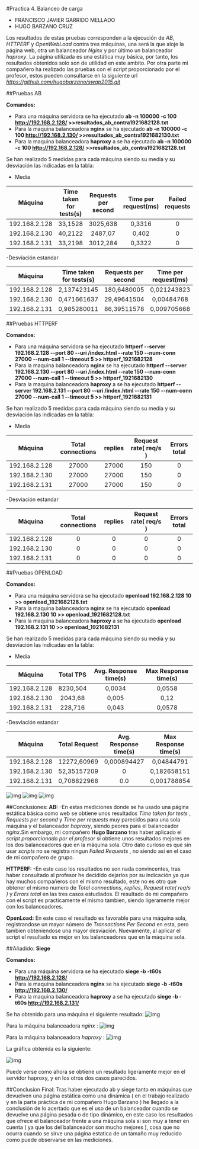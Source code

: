 #Practica 4. Balanceo de carga
- FRANCISCO JAVIER GARRIDO MELLADO 
- HUGO BARZANO CRUZ

Los resultados de estas pruebas corresponden a la ejecución de *AB*, *HTTPERF* y *OpenWebLoad* contra tres máquinas, una será la que aloje la página web, otra un balanceador *Nginx* y por último un balanceador *haproxy*. La página utilizada es una estática muy básica, por tanto, los resultados obtenidos solo son de utilidad en este ambito. Por otra parte mi compañero ha realizado las pruebas con el *script* proporcionado por el profesor, estos pueden consultarse en la siguiente url *https://github.com/hugobarzano/swap2015.git*

##Pruebas AB

**Comandos:**
 - Para una máquina servidora se ha ejecutado **ab -n 100000 -c 100 http://192.168.2.128/ >>resultados_ab_contra1921682128.txt**
 - Para la maquina balanceadora **nginx** se ha ejecutado **ab -n 100000 -c 100 http://192.168.2.130/ >>resultados_ab_contra1921682130.txt**
 - Para la maquina balanceadora **haproxy** a se ha ejecutado **ab -n 100000 -c 100 http://192.168.2.128/ >>resultados_ab_contra1921682128.txt**

Se han realizado 5 medidas para cada máquina siendo su media y su desviación las indicadas en la tabla:

- Media

|**Máquina**|Time taken for tests(s)|Requests per second|Time per request(ms)|Failed requests|
|:----------:|:---------------:|:-----------------:|:---------------:|:------------:|
|192.168.2.128|   33,1528      |       3025,638     |   0,3316         |  0  |
|192.168.2.130| 40,2122        |       2487,07   |    0,402         |   0  |
|192.168.2.131| 33,2198        |    3012,284      |    0,3322       |   0  |

-Desviación estandar

|**Máquina**|Time taken for tests(s)|Requests per second|Time per request(ms)|Failed requests|
|:----------:|:---------------:|:-----------------:|:---------------:|:------------:|
|192.168.2.128|  2,137423145  | 180,6480005 | 0,021243823 |  0  |
|192.168.2.130| 0,471661637  |  29,49641504     | 0,00484768  |  0  |
|192.168.2.131| 0,985280011  |  86,39511578  |   0,009705668   |   0  |

##Pruebas HTTPERF

**Comandos:**
 - Para una máquina servidora se ha ejecutado **httperf --server 192.168.2.128 --port 80 --uri /index.html --rate 150 --num-conn 27000 --num-call 1 --timeout 5 >> httperf_1921682128**
 - Para la maquina balanceadora **nginx** se ha ejecutado **httperf --server 192.168.2.130 --port 80 --uri /index.html --rate 150 --num-conn 27000 --num-call 1 --timeout 5 >> httperf_1921682130**
 - Para la maquina balanceadora **haproxy** a se ha ejecutado **httperf --server 192.168.2.131 --port 80 --uri /index.html --rate 150 --num-conn 27000 --num-call 1 --timeout 5 >> httperf_1921682131**

Se han realizado 5 medidas para cada máquina siendo su media y su desviación las indicadas en la tabla:

- Media

|**Máquina**|Total connections|replies|Request rate( req/s )|Errors total|
|:----------:|:---------------:|:-----------------:|:---------------:|:--------:|
|192.168.2.128|   27000      |       27000     |    150         | 0 |
|192.168.2.130| 27000      |      27000   |    150         | 0 |
|192.168.2.131| 27000        |    27000      |    150       | 0 |

-Desviación estandar

|**Máquina**|Total connections|replies|Request rate( req/s )|Errors total|
|:----------:|:---------------:|:-----------------:|:---------------:|:---------:|
|192.168.2.128|  0       |       0      |  0         |  0 |
|192.168.2.130| 0          |       0     |    0        |  0  |
|192.168.2.131| 0          |       0      |    0      |   0  |

##Pruebas OPENLOAD

**Comandos:**
 - Para una máquina servidora se ha ejecutado **openload 192.168.2.128 10 >> openload_1921682128.txt**
 - Para la maquina balanceadora **nginx** se ha ejecutado **openload 192.168.2.130 10 >> openload_1921682128.txt**
 - Para la maquina balanceadora **haproxy** a se ha ejecutado **openload 192.168.2.131 10 >> openload_1921682131**

Se han realizado 5 medidas para cada máquina siendo su media y su desviación las indicadas en la tabla:

- Media

|**Máquina**|Total TPS|Avg. Response time(s)|Max Response time(s)|
|:----------:|:---------------:|:-----------------:|:---------------:|
|192.168.2.128|   8230,504      |       0,0034     |   0,0558
|192.168.2.130| 2043,68      |       0,005   |   0,12         | 
|192.168.2.131| 228,716        |    0,043      |    0,0578      | 

-Desviación estandar

|**Máquina**|Total Request|Avg. Response time(s)|Max Response time(s)|
|:----------:|:---------------:|:-----------------:|:---------------:|
|192.168.2.128|  12272,60969      |       0,000894427       |   0,04844791         | 
|192.168.2.130| 52,35157209         |       0      |   0,182658151         | 
|192.168.2.131| 0,708822968         |       0.0      |   0,001788854        | 


![img](https://github.com/javiergarridomellado/SWAP2015/blob/master/practica4/ab.png)
![img](https://github.com/javiergarridomellado/SWAP2015/blob/master/practica4/httperf.png)
![img](https://github.com/javiergarridomellado/SWAP2015/blob/master/practica4/OpenLoad.png)

##Conclusiones:
**AB:**
-En estas mediciones donde se ha usado una página estática básica como web se obtiene unos resultados *Time taken for tests* , *Requests per second* y *Time per requests* muy parecidos para una sola máquina y el balanceador *haproxy*, siendo peores para el balanceador *nginx*.Sin embargo, mi compañero **Hugo Barzano** tras haber aplicado el *script proporcionado por el profesor* si obtiene unos resultados mejores en los dos balanceadores que en la máquina sola. Otro dato curioso es que sin usar *scripts* no se registra ningun *Failed Requests* , no siendo asi en el caso de mi compañero de grupo.

**HTTPERF:**
-En este caso los resultados no son nada convincentes, tras haber consultado al profesor he decidido dejarlos por su indicación ya que hay muchos compañeros con el mismo resultado, este no es otro que obtener el mismo numero de *Total connections*, *replies*, *Request rate( req/s )* y *Errors total* en las tres casos estudiados. El resultado de mi compañero con el script es practicamente el mismo tambien, siendo ligeramente mejor con los balanceadores.

**OpenLoad:**
En este caso el resultado es favorable para una máquina sola, registrandose un mayor número de *Transactions Per Second* en esta, pero tambien obteniendose una mayor desviación. Nuevamente, al aplicar el script el resultado es mejor en los balanceadores que en la máquina sola.

##Añadido:
**Siege**

**Comandos:**
 - Para una máquina servidora se ha ejecutado **siege -b -t60s http://192.168.2.128/**
 - Para la maquina balanceadora **nginx** se ha ejecutado **siege -b -t60s http://192.168.2.130/**
 - Para la maquina balanceadora **haproxy** a se ha ejecutado **siege -b -t60s http://192.168.2.131/**

Se ha obtenido para una máquina el siguiente resultado:
![img](https://github.com/javiergarridomellado/SWAP2015/blob/master/practica4/siege1921682128.png)

Para la máquina balanceadora *nginx* :
![img](https://github.com/javiergarridomellado/SWAP2015/blob/master/practica4/siege_nginx.png)

Para la máquina balanceadora *haproxy* :
![img](https://github.com/javiergarridomellado/SWAP2015/blob/master/practica4/siege_haproxy.png)

La gráfica obtenida es la siguiente:

![img](https://github.com/javiergarridomellado/SWAP2015/blob/master/practica4/resultados_siege.png)

Puede verse como ahora se obtiene un resultado ligeramente mejor en el servidor haproxy, y en los otros dos casos parecidos.

##Conclusion Final:
Tras haber ejecutado ab y siege tanto en máquinas que devuelven una página estática como una dinámica ( en el trabajo realizado y en la parte práctica de mi compañero Hugo Barzano ) he llegado a la conclusión de lo acertado que es el uso de un balanceador cuando se devuelve una página pesada o de tipo dinámico, en este caso los resultados que ofrece el balanceador frente a una máquina sola si son muy a tener en cuenta ( ya que los del balanceador son mucho mejores ), cosa que no ocurra cuando se sirve una página estatica de un tamaño muy reducido como puede observarse en las mediciones.
